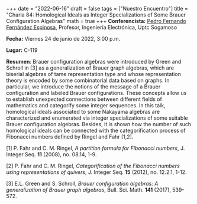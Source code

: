 +++
date  = "2022-06-16"
draft = false
tags  = ["Nuestro Encuentro"]
title = "Charla 84: Homological Ideals as Integer Specializations of Some Brauer Configuration Algebras"
math  = true
+++
**Conferencista:** [Pedro Fernando Fernández Espinosa](https://www.researchgate.net/profile/Pedro-Fernandez-Espinosa), Profesor, Ingeniería Electrónica, Uptc Sogamoso

**Fecha:** Viernes 24 de junio de 2022, 3:00 p.m.

**Lugar:** C-119 

**Resumen**:  Brauer configuration algebras were introduced by Green and Schroll in [3] as a generalization of Brauer graph algebras, which are biserial algebras of tame representation type and whose representation theory is encoded by some combinatorial data based on graphs. In particular, we introduce the notions of the message of a Brauer configuration and labeled Brauer configurations. These concepts allow us to establish unexpected connections between different fields of mathematics and categorify some integer sequences.
In this talk, homological ideals associated to some Nakayama algebras are characterized and enumerated via integer specializations of some suitable
Brauer configuration algebras. Besides, it is shown how the number of such homological ideals can be connected with the categorification process
of Fibonacci numbers defined by Ringel and Fahr [1,2].

[1] P. Fahr and C. M. Ringel, *A partition formula for Fibonacci numbers*, J. Integer Seq. **11** (2008), no. 08.14, 1-9.

[2] P. Fahr and C. M. Ringel, *Categorification of the Fibonacci numbers using representations of quivers*, J. Integer Seq. **15** (2012), no. 12.2.1, 1-12.

[3] E.L. Green and S. Schroll, *Brauer configuration algebras: A generalization of Brauer graph algebras*, Bull. Sci. Math. **141** (2017), 539-572.


